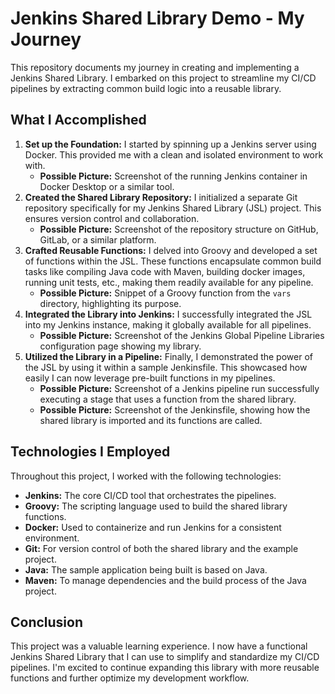 # Jenkins Shared Library Demo - My Journey

This repository documents my journey in creating and implementing a Jenkins Shared Library. I embarked on this project to streamline my CI/CD pipelines by extracting common build logic into a reusable library.

## What I Accomplished

1. **Set up the Foundation:** I started by spinning up a Jenkins server using Docker. This provided me with a clean and isolated environment to work with.
    *   **Possible Picture:** Screenshot of the running Jenkins container in Docker Desktop or a similar tool.
2. **Created the Shared Library Repository:** I initialized a separate Git repository specifically for my Jenkins Shared Library (JSL) project. This ensures version control and collaboration.
    *   **Possible Picture:** Screenshot of the repository structure on GitHub, GitLab, or a similar platform.
3. **Crafted Reusable Functions:**  I delved into Groovy and developed a set of functions within the JSL. These functions encapsulate common build tasks like compiling Java code with Maven, building docker images, running unit tests, etc., making them readily available for any pipeline.
    *   **Possible Picture:** Snippet of a Groovy function from the `vars` directory, highlighting its purpose.
4. **Integrated the Library into Jenkins:** I successfully integrated the JSL into my Jenkins instance, making it globally available for all pipelines.
    *   **Possible Picture:** Screenshot of the Jenkins Global Pipeline Libraries configuration page showing my library.
5. **Utilized the Library in a Pipeline:** Finally, I demonstrated the power of the JSL by using it within a sample Jenkinsfile. This showcased how easily I can now leverage pre-built functions in my pipelines.
    *   **Possible Picture:** Screenshot of a Jenkins pipeline run successfully executing a stage that uses a function from the shared library.
    *   **Possible Picture:** Screenshot of the Jenkinsfile, showing how the shared library is imported and its functions are called.

## Technologies I Employed

Throughout this project, I worked with the following technologies:

*   **Jenkins:**  The core CI/CD tool that orchestrates the pipelines.
*   **Groovy:** The scripting language used to build the shared library functions.
*   **Docker:** Used to containerize and run Jenkins for a consistent environment.
*   **Git:** For version control of both the shared library and the example project.
*   **Java:** The sample application being built is based on Java.
*   **Maven:** To manage dependencies and the build process of the Java project.

## Conclusion

This project was a valuable learning experience. I now have a functional Jenkins Shared Library that I can use to simplify and standardize my CI/CD pipelines. I'm excited to continue expanding this library with more reusable functions and further optimize my development workflow.